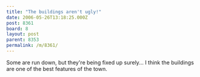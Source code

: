 ```yaml
---
title: "The buildings aren't ugly!"
date: 2006-05-26T13:18:25.000Z
post: 8361
board: 8
layout: post
parent: 8353
permalink: /m/8361/
---
```

Some are run down, but they're being fixed up surely... I think the buildings are one of the best features of the town.
